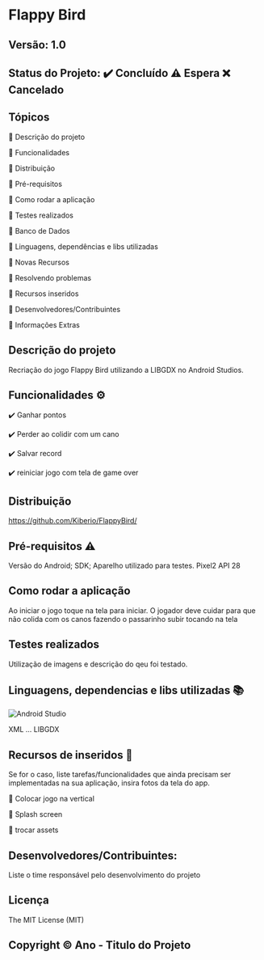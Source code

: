 # Flappy Bird
## Versão: 1.0 
## Status do Projeto: ✔️ Concluído ⚠️ Espera ❌ Cancelado

## Tópicos
🔹 Descrição do projeto 

🔹 Funcionalidades

🔹 Distribuição

🔹 Pré-requisitos

🔹 Como rodar a aplicação

🔹 Testes realizados

🔹 Banco de Dados

🔹 Linguagens, dependências e libs utilizadas

🔹 Novas Recursos

🔹 Resolvendo problemas

🔹 Recursos inseridos 

🔹 Desenvolvedores/Contribuintes

🔹 Informações Extras

## Descrição do projeto
Recriação do jogo Flappy Bird utilizando a LIBGDX no Android Studios.

## Funcionalidades ⚙️
✔️ Ganhar pontos

✔️ Perder ao colidir com um cano

✔️ Salvar record

✔️ reiniciar jogo com tela de game over

## Distribuição
https://github.com/Kiberio/FlappyBird/

## Pré-requisitos ⚠️    
Versão do Android; 
SDK; 
Aparelho utilizado para testes.
Pixel2 API 28

## Como rodar a aplicação 
Ao iniciar o jogo toque na tela para iniciar. O jogador deve cuidar para que não colida com os canos fazendo o passarinho subir tocando na tela 

## Testes realizados
Utilização de imagens e descrição do qeu foi testado.


## Linguagens, dependencias e libs utilizadas 📚
![Android Studio](https://img.shields.io/badge/Android-3DDC84?style=for-the-badge&logo=android&logoColor=white)

XML
...
LIBGDX


## Recursos de inseridos 🧰
Se for o caso, liste tarefas/funcionalidades que ainda precisam ser implementadas na sua aplicação, insira fotos da tela do app.

📝 Colocar jogo na vertical

📝 Splash screen

📝 trocar assets

## Desenvolvedores/Contribuintes:
Liste o time responsável pelo desenvolvimento do projeto

## Licença
The MIT License (MIT)

## Copyright ©️ Ano - Titulo do Projeto
